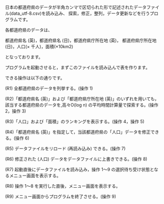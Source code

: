 日本の都道府県のデータが半角カンマで区切られた形で記述されたデータファイル(data_utf-8.csv)を読み込み、
探索，修正，整列，データ更新などを行うプログラムです。

各都道府県のデータは、

都道府県名 (英)，都道府県名 (日)，都道府県庁所在地 (英)，
都道府県庁所在地 (日)，人口(× 千人)，面積(×10km2)

となっております。


プログラムを起動させると，まずこのファイルを読み込んで表を作ります。

できる操作は以下の通りです。

(R1) 全都道府県のデータを列挙する。(操作 1)

(R2)「都道府県名 (英)」および「都道府県庁所在地 (英)」のいずれを用いても，該当する都道府県のデータを,高々O(log n) の平均時間計算量で探索する。(操作 2，操作 3)

(R3)「人口」および「面積」のランキングを表示する。(操作 4，操作 5)

(R4)「都道府県名 (英)」を指定して，当該都道府県の「人口」データを修正できる。(操作 6)

(R5) データファイルをリロード (再読み込み) できる。(操作 7)

(R6) 修正された (人口) データをデータファイルに上書きできる。(操作 8)

(R7) 起動直後にデータファイルを読み込み，操作 1～9 の選択待ち受け状態となるメニュー画面を表示する。

(R8) 操作 1～8 を実行した直後，メニュー画面を表示する。

(R9) メニュー画面からプログラムを終了させる。(操作 9)
